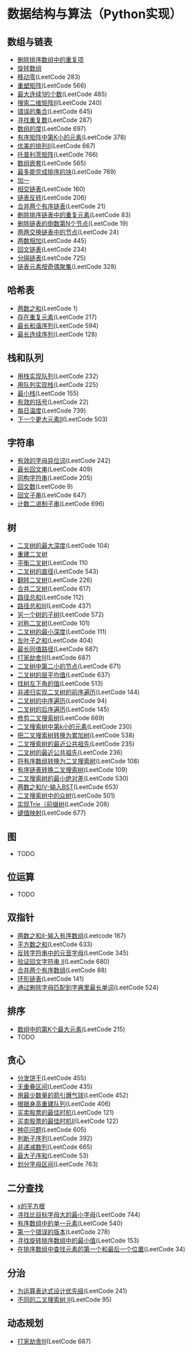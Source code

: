 # 数据结构与算法（Python实现）

## 数组与链表
* [删除排序数组中的重复项](array/remove-duplicates-from-sorted-array.py)
* [旋转数组](array/rotate-array.py)
* [移动零](array/move-zeroes.py)(LeetCode 283)
* [重塑矩阵](array/reshape-the-matrix.py)(LeetCode 566)
* [最大连续1的个数](array/max-consecutive-ones.py)(LeetCode 485)
* [搜索二维矩阵II](array/search-a-2d-matrix-ii.py)(LeetCode 240)
* [错误的集合](array/set-mismatch.py)(LeetCode 645)
* [寻找重复数](array/find-the-duplicate-number.py)(LeetCode 287)
* [数组的度](array/degree-of-an-array.py)(LeetCode 697)
* [有序矩阵中第K小的元素](array/kth-smallest-element-in-a-sorted-matrix.py)(LeetCode 378)
* [优美的排列II](array/beautiful-arrangement-ii.py)(LeetCode 667)
* [托普利茨矩阵](array/toeplitz-matrix.py)(LeetCode 766)
* [数组嵌套](array/array-nesting.py)(LeetCode 565)
* [最多能完成排序的块](array/max-chunks-to-make-sorted.py)(LeetCode 769)
* [加一](array/plus-one.py)
* [相交链表](array/intersection-of-two-linked-lists.py)(LeetCode 160)
* [链表反转](array/reverse-linked-list.py)(LeetCode 206)
* [合并两个有序链表](array/merge-two-sorted-lists.py)(LeetCode 21)
* [删除排序链表中的重复元素](array/remove-duplicates-from-sorted-list.py)(LeetCode 83)
* [删除链表的倒数第N个节点](array/remove-nth-node-from-end-of-list.py)(LeetCode 19)
* [两两交换链表中的节点](array/swap-nodes-in-pairs.py)(LeetCode 24)
* [两数相加](array/add-two-numbers-ii.py)(LeetCode 445)
* [回文链表](array/palindrome-linked-list.py)(LeetCode 234)
* [分隔链表](array/split-linked-list-in-parts.py)(LeetCode 725)
* [链表元素按奇偶聚集](array/odd-even-linked-list.py)(LeetCode 328)

## 哈希表
* [两数之和](hashmap/two-sum.py)(LeetCode 1)
* [存在重复元素](hashmap/contains-duplicate.py)(LeetCode 217)
* [最长和谐序列](hashmap/longest-harmonious-subsequence.py)(LeetCode 594)
* [最长连续序列](hashmap/longest-consecutive-sequence.py)(LeetCode 128)

## 栈和队列
* [用栈实现队列](stack_queue/implement-queue-using-stacks.py)(LeetCode 232)
* [用队列实现栈](stack_queue/implement-stack-using-queues.py)(LeetCode 225)
* [最小栈](stack_queue/min-stack.py)(LeetCode 155)
* [有效的括号](stack_queue/valid-parentheses.py)(LeetCode 22)
* [每日温度](stack_queue/daily-temperatures.py)(LeetCode 739)
* [下一个更大元素II](stack_queue/next-greater-element-ii.py)(LeetCode 503)

## 字符串
* [有效的字母异位词](string/valid-anagram.py)(LeetCode 242)
* [最长回文串](string/longest-palindrome.py)(LeetCode 409)
* [同构字符串](string/isomorphic-strings.py)(LeetCode 205)
* [回文数](string/palindrome-number.py)(LeetCode 9)
* [回文子串](string/palindromic-substrings.py)(LeetCode 647)
* [计数二进制子串](string/count-binary-substrings.py)(LeetCode 696)

## 树
* [二叉树的最大深度](tree/maximum-depth-of-binary-tree.py)(LeetCode 104)
* [重建二叉树](tree/build-binary-tree.py)
* [平衡二叉树](tree/balanced-binary-tree.py)(LeetCode 110
* [二叉树的直径](tree/diameter-of-binary-tree.py)(LeetCode 543)
* [翻转二叉树](tree/invert-binary-tree.py)(LeetCode 226)
* [合并二叉树](tree/merge-two-binary-trees.py)(LeetCode 617)
* [路径总和](tree/path-sum.py)(LeetCode 112)
* [路径总和III](tree/path-sum-iii.py)(LeetCode 437)
* [另一个树的子树](tree/subtree-of-another-tree.py)(LeetCode 572)
* [对称二叉树](tree/symmetric-tree.py)(LeetCode 101)
* [二叉树的最小深度](tree/minimum-depth-of-binary-tree.py)(LeetCode 111)
* [左叶子之和](tree/sum-of-left-leaves.py)(LeetCode 404)
* [最长同值路径](tree/longest-univalue-path.py)(LeetCode 687)
* [打家劫舍III](tree/house-robber-iii.py)(LeetCode 687)
* [二叉树中第二小的节点](tree/second-minimum-node-in-a-binary-tree.py)(LeetCode 671)
* [二叉树的层平均值](tree/average-of-levels-in-binary-tree.py)(LeetCode 637)
* [找树左下角的值](tree/find-bottom-left-tree-value.py)(LeetCode 513)
* [非递归实现二叉树的前序遍历](tree/binary-tree-preorder-traversal.py)(LeetCode 144)
* [二叉树的中序遍历](tree/binary-tree-inorder-traversal.py)(LeetCode 94)
* [二叉树的后序遍历](tree/binary-tree-postorder-traversal.py)(LeetCode 145)
* [修剪二叉搜索树](tree/trim-a-binary-search-tree.py)(LeetCode 669)
* [二叉搜索树中第k小的元素](tree/kth-smallest-element-in-a-bst.py)(LeetCode 230)
* [把二叉搜索树转换为累加树](tree/convert-bst-to-greater-tree.py)(LeetCode 538)
* [二叉搜索树的最近公共祖先](tree/lowest-common-ancestor-of-a-binary-search-tree.py)(LeetCode 235)
* [二叉树的最近公共祖先](tree/lowest-common-ancestor-of-a-binary-tree.py)(LeetCode 236)
* [将有序数组转换为二叉搜索树](tree/convert-sorted-array-to-binary-search-tree.py)(LeetCode 108)
* [有序链表转换二叉搜索树](tree/convert-sorted-list-to-binary-search-tree.py)(LeetCode 109)
* [二叉搜索树的最小绝对差](tree/minimum-absolute-difference-in-bst.py)(LeetCode 530)
* [两数之和IV-输入BST](tree/two-sum-iv-input-is-a-bst.py)(LeetCode 653)
* [二叉搜索树中的众树](tree/find-mode-in-binary-search-tree.py)(LeetCode 501)
* [实现Trie（前缀树](tree/implement-trie-prefix-tree.py)(LeetCode 208)
* [键值映射](tree/map-sum-pairs.py)(LeetCode 677)

## 图
* TODO

## 位运算
* TODO

## 双指针
* [两数之和II-输入有序数组](double_pointer/two-sum-ii-input-array-is-sorted.py)(Leetcode 167)
* [平方数之和](double_pointer/sum-of-square-numbers.py)(LeetCode 633)
* [反转字符串中的元音字母](double_pointer/reverse-vowels-of-a-string.py)(LeetCode 345)
* [验证回文字符串 Ⅱ](double_pointer/valid-palindrome-ii.py)(LeetCode 680)
* [合并两个有序数组](double_pointer/merge-sorted-array.py)(LeetCode 88)
* [环形链表](double_pointer/linked-list-cycle.py)(LeetCode 141)
* [通过删除字母匹配到字典里最长单词](double_pointer/longest-word-in-dictionary-through-deleting.py)(LeetCode 524)

## 排序
* [数组中的第K个最大元素](sorting/kth-largest-element-in-an-array.py)(LeetCode 215)
* TODO

## 贪心
* [分发饼干](greedy/assign-cookies.py)(LeetCode 455)
* [无重叠区间](greedy/non-overlapping-intervals.py)(LeetCode 435)
* [用最少数量的箭引爆气球](greedy/minimum-number-of-arrows-to-burst-balloons.py)(LeetCode 452)
* [根据身高重建队列](greedy/queue-reconstruction-by-height.py)(LeetCode 406)
* [买卖股票的最佳时机](greedy/best-time-to-buy-and-sell-stock.py)(LeetCode 121)
* [买卖股票的最佳时机II](greedy/best-time-to-buy-and-sell-stock-ii.py)(LeetCode 122)
* [种花问题](greedy/can-place-flowers.py)(LeetCode 605)
* [判断子序列](greedy/is-subsequence.py)(LeetCode 392)
* [非递减数列](greedy/non-decreasing-array.py)(LeetCode 665)
* [最大子序和](greedy/maximum-subarray.py)(LeetCode 53)
* [划分字母区间](greedy/partition-labels.py)(LeetCode 763)

## 二分查找
* [x的平方根](search/sqrtx.py)
* [寻找比目标字母大的最小字母](search/find-smallest-letter-greater-than-target.py)(LeetCode 744)
* [有序数组中的单一元素](search/single-element-in-a-sorted-array.py)(LeetCode 540)
* [第一个错误的版本](search/first-bad-version.py)(LeetCode 278)
* [寻找旋转排序数组中的最小值](search/find-minimum-in-rotated-sorted-array.py)(LeetCode 153)
* [在排序数组中查找元素的第一个和最后一个位置](search/find-first-and-last-position-of-element-in-sorted-array.py)(LeetCode 34)

## 分治
* [为运算表达式设计优先级](divide_conquer/different-ways-to-add-parentheses.py)(LeetCode 241)
* [不同的二叉搜索树 II](divide_conquer/unique-binary-search-trees-ii.py)(LeetCode 95)


## 动态规划
* [打家劫舍III](tree/house-robber-iii.py)(LeetCode 687)
